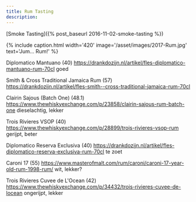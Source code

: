 ```yaml
---
title: Rum Tasting
description: 
---
```


<a name="more"></a>

[Smoke Tasting]({% post_baseurl 2016-11-02-smoke-tasting %})

{% include caption.html
    width='420'
    image='/asset/images/2017-Rum.jpg'
    text='Jum... Rum!'
%}

Diplomatico Mantuano (40)
https://drankdozijn.nl/artikel/fles-diplomatico-mantuano-rum-70cl
goed

Smith & Cross Traditional Jamaica Rum (57)
https://drankdozijn.nl/artikel/fles-smith--cross-traditional-jamaica-rum-70cl

Clairin Sajous (Batch One) (48.1)
https://www.thewhiskyexchange.com/p/23858/clairin-sajous-rum-batch-one
dieselachtig, lekker

Trois Rivieres VSOP (40)
https://www.thewhiskyexchange.com/p/28899/trois-rivieres-vsop-rum
gerijpt, beter

Diplomatico Reserva Exclusiva (40)
https://drankdozijn.nl/artikel/fles-diplomatico-reserva-exclusiva-rum-70cl
te zoet

Caroni 17 (55)
https://www.masterofmalt.com/rum/caroni/caroni-17-year-old-rum-1998-rum/
wit, lekker?

Trois Rivieres Cuvee de L'Ocean (42)
https://www.thewhiskyexchange.com/p/34432/trois-rivieres-cuvee-de-locean
ongerijpt, lekker